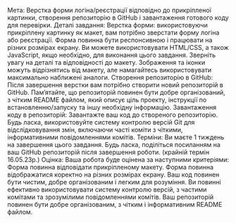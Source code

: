 Мета: Верстка форми логіна/реєстрації відповідно до прикріпленої картинки, створення репозиторію в GitHub і завантаження готового коду для перевірки.
Деталі завдання:
Верстка форми: використовуючи прикріплену картинку як макет, вам потрібно зверстати форму логіна або реєстрації. Форма повинна бути респонсивною і працювати на різних розмірах екрану. Ви можете використовувати HTML/CSS, а також JavaScript, якщо необхідно, для виконання цього завдання. Зверніть увагу на деталі та відповідності до макету. Зображення та іконки можуть відрізнятись від макету, але намагайтесь використовувати максимально наближені аналоги.
Створення репозиторію в GitHub: Після завершення верстки вам потрібно створити новий репозиторій в GitHub. Пам’ятайте, що репозиторій повинен бути добре організований, з чітким README файлом, який описує ціль проекту, інструкції по встановленню/запуску та іншу необхідну інформацію.
Завантаження коду в репозиторій: Завантажте ваш код до створеного репозиторію. Будь ласка, використовуйте систему контролю версій Git для відслідковування змін, включаючи часті коміти з чіткими, інформативними повідомленнями комітів.
Терміни: Ви маєте 1 тиждень на завершення цього завдання. Будь ласка, поділіться посиланням на ваш GitHub репозиторій після завершення роботи. (крайній термін 16.05.23р.)
Оцінка: Ваша робота буде оцінена за наступними критеріями:
Форма повинна відповідати прикріпленому макету.
Форма повинна відображатися коректно на різних розмірах екрану.
Ваш код повинен бути чистим, добре організованим і легким для розуміння.
Ви повинні ефективно використовувати систему контролю версій, з частими комітами та зрозумілими повідомленнями комітів.
Ваш репозиторій повинен бути добре організованим, з чітким і інформативним README файлом.